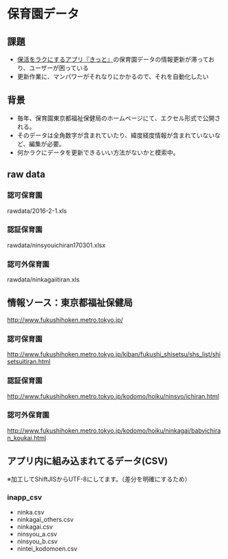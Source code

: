 # 保育園データ
## 課題
- [保活をラクにするアプリ『きっと』](https://itunes.apple.com/jp/app/id1188511968?mt=8)の保育園データの情報更新が滞っており、ユーザーが困っている
- 更新作業に、マンパワーがそれなりにかかるので、それを自動化したい

## 背景
- 毎年、保育園東京都福祉保健局のホームページにて、エクセル形式で公開される。
- そのデータは全角数字が含まれていたり、緯度経度情報が含まれていないなど、編集が必要。
- 何かラクにデータを更新できるいい方法がないかと模索中。

## raw data
### 認可保育園
rawdata/2016-2-1.xls
### 認証保育園
rawdata/ninsyouichiran170301.xlsx
### 認可外保育園
rawdata/ninkagaiitiran.xls

## 情報ソース：東京都福祉保健局
http://www.fukushihoken.metro.tokyo.jp/
### 認可保育園
http://www.fukushihoken.metro.tokyo.jp/kiban/fukushi_shisetsu/shs_list/shisetsuitiran.html
### 認証保育園
http://www.fukushihoken.metro.tokyo.jp/kodomo/hoiku/ninsyo/ichiran.html
### 認可外保育園
http://www.fukushihoken.metro.tokyo.jp/kodomo/hoiku/ninkagai/babyichiran_koukai.html

## アプリ内に組み込まれてるデータ(CSV)
※加工してShiftJISからUTF-8にしてます。（差分を明確にするため）
### inapp_csv
- ninka.csv
- ninkagai_others.csv
- ninkagai.csv
- ninsyou_a.csv
- ninsyou_b.csv
- nintei_kodomoen.csv
